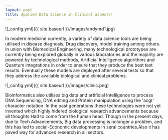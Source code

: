 ```yaml
---
layout: post
title: Applied Data Science in Clinical aspects!
---
```


![_config.yml]({{ site.baseurl }}/images/andymd1.jpg)
<p>In modern medicine currently, a variety of data science tools are being utilised in disease diagnosis, Drug discovery, model training among others.
In union with Biomedical Engineering, many technological prototypes are currently being explored globally in various laboratories and the majority are powered by technological methods, Artificial Intelligence algorithms and Quantum integrations in order to ensure that they produce the best test results.
Eventually these models are deployed after several tests so that they address the available biological and clinical problems.</p>

![_config.yml]({{ site.baseurl }}/images/clinic.png)
<p>Bioinformatics also utilises big data and artificial Intelligence to process DNA Sequencing, DNA editing and Protein manipulation using the 'acgt' character notation. In the past generations these technologies were not yet invented which highly hidered biological research advancements because all thoughts
Had to come from the human head. Though in the present days, due to Tech Advancements, Big data processing is nolonger a problem, and this has led to social-Economic developments in seral countries.Also it has paved way for advanced research in all sectors.</p>

